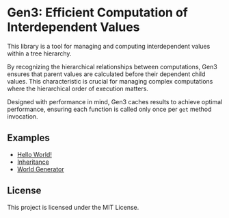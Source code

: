 # Gen3: Efficient Computation of Interdependent Values

This library is a tool for managing and computing interdependent values within a tree hierarchy.



By recognizing the hierarchical relationships between computations, Gen3 ensures that parent values are calculated before their dependent child values. This characteristic is crucial for managing complex computations where the hierarchical order of execution matters.

Designed with performance in mind, Gen3 caches results to achieve optimal performance, ensuring each function is called only once per `get` method invocation.

## Examples

- [Hello World!](examples/hello-world.ts)
- [Inheritance](examples/inheritance.ts)
- [World Generator](examples/world-generator.ts)

## License

This project is licensed under the MIT License. 
